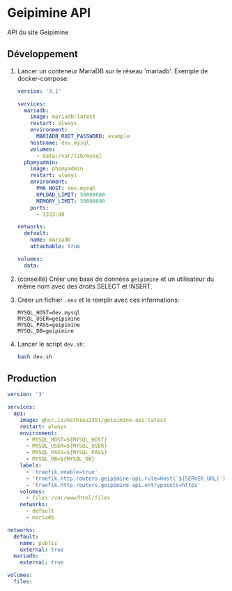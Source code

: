 # Geipimine API

API du site Geipimine

## Développement

1. Lancer un conteneur MariaDB sur le réseau 'mariadb'. Exemple de docker-compose:

    ```yml
    version: '3.1'

    services:
      mariadb:
        image: mariadb:latest
        restart: always
        environment:
          MARIADB_ROOT_PASSWORD: example
        hostname: dev.mysql
        volumes:
          - data:/var/lib/mysql
      phpmyadmin:
        image: phpmyadmin
        restart: always
        environment:
          PMA_HOST: dev.mysql
          UPLOAD_LIMIT: 50000000
          MEMORY_LIMIT: 50000000
        ports:
          - 3333:80

    networks:
      default:
        name: mariadb
        attachable: true

    volumes:
      data:
    ```

2. (conseillé) Créer une base de données `geipimine` et un utilisateur du même nom avec des droits SELECT et INSERT.
3. Créer un fichier `.env` et le remplir avec ces informations:

    ```env
    MYSQL_HOST=dev.mysql
    MYSQL_USER=geipimine
    MYSQL_PASS=geipimine
    MYSQL_DB=geipimine
    ```

4. Lancer le script `dev.sh`:

    ```bash
    bash dev.sh
    ```

## Production

```yml
version: '3'

services:
  api:
    image: ghcr.io/mathieu2301/geipimine-api:latest
    restart: always
    environment:
      - MYSQL_HOST=${MYSQL_HOST}
      - MYSQL_USER=${MYSQL_USER}
      - MYSQL_PASS=${MYSQL_PASS}
      - MYSQL_DB=${MYSQL_DB}
    labels:
      - 'traefik.enable=true'
      - 'traefik.http.routers.geipimine-api.rule=Host(`${SERVER_URL}`)'
      - 'traefik.http.routers.geipimine-api.entrypoints=https'
    volumes:
      - files:/var/www/html/files
    networks:
      - default
      - mariadb

networks:
  default:
    name: public
    external: true
  mariadb:
    external: true

volumes:
  files:
```
